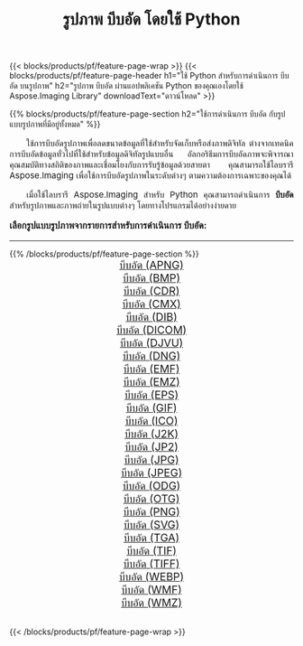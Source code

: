 ﻿---
title: รูปภาพ บีบอัด โดยใช้ Python 
weight: 3920
url: /th/python-net/compress/ 
lang: th
langdirlevel: 2
locales: zh-hans,ja,it,ru,de,es,fr,nl,id,lt,pl,pt,vi,tr,ko,zh-hant,ar,hi,th,sv,cs,uk,he
description: การใช้ไลบรารี Aspose.Imaging กับรูปภาพและรูปภาพ บีบอัด โดยใช้แอปพลิเคชัน Python และ API เซิร์ฟเวอร์ของคุณเอง
---

{{< blocks/products/pf/feature-page-wrap >}}
{{< blocks/products/pf/feature-page-header h1="ใช้ Python สำหรับการดำเนินการ บีบอัด บนรูปภาพ" h2="รูปภาพ บีบอัด ผ่านแอปพลิเคชัน Python ของคุณเองโดยใช้ Aspose.Imaging Library" downloadText="ดาวน์โหลด" >}}


{{% blocks/products/pf/feature-page-section  h2="ใช้การดำเนินการ บีบอัด กับรูปแบบรูปภาพที่มีอยู่ทั้งหมด" %}}
<p align="justify" style="text-indent:2em;font-size:15px;">
ใช้การบีบอัดรูปภาพเพื่อลดขนาดข้อมูลที่ใช้สำหรับจัดเก็บหรือส่งภาพดิจิทัล ต่างจากเทคนิคการบีบอัดข้อมูลทั่วไปที่ใช้สำหรับข้อมูลดิจิทัลรูปแบบอื่น อัลกอริธึมการบีบอัดภาพจะพิจารณาคุณสมบัติทางสถิติของภาพและเชื่อมโยงกับการรับรู้ข้อมูลด้วยสายตา คุณสามารถใช้ไลบรารี Aspose.Imaging เพื่อใช้การบีบอัดรูปภาพในระดับต่างๆ ตามความต้องการเฉพาะของคุณได้
</p>
<p align="justify" style="text-indent:2em;font-size:15px;">
เมื่อใช้ไลบรารี Aspose.Imaging สำหรับ Python คุณสามารถดำเนินการ <b>บีบอัด</b> สำหรับรูปภาพและภาพถ่ายในรูปแบบต่างๆ โดยทางโปรแกรมได้อย่างง่ายดาย
</p>
<h3 style="margin-top:16px;">
เลือกรูปแบบรูปภาพจากรายการสำหรับการดำเนินการ บีบอัด:
</h3>
<hr/>
{{% /blocks/products/pf/feature-page-section %}}
<div class="container-fluid productfamilypage bg-gray">
    <div class="convertypes bg-gray agp-content section">
        <div class="container">
		<div class="row other-converters" style="gap: 10px;font-size: 19px;text-align:center;">
		    <div class='col-md-3 other-converter remove-lp remove-rp'><a href="/imaging/th/python-net/compress/apng/" style="padding:15px;">บีบอัด (APNG)</a></div><div class='col-md-3 other-converter remove-lp remove-rp'><a href="/imaging/th/python-net/compress/bmp/" style="padding:15px;">บีบอัด (BMP)</a></div><div class='col-md-3 other-converter remove-lp remove-rp'><a href="/imaging/th/python-net/compress/cdr/" style="padding:15px;">บีบอัด (CDR)</a></div><div class='col-md-3 other-converter remove-lp remove-rp'><a href="/imaging/th/python-net/compress/cmx/" style="padding:15px;">บีบอัด (CMX)</a></div><div class='col-md-3 other-converter remove-lp remove-rp'><a href="/imaging/th/python-net/compress/dib/" style="padding:15px;">บีบอัด (DIB)</a></div><div class='col-md-3 other-converter remove-lp remove-rp'><a href="/imaging/th/python-net/compress/dicom/" style="padding:15px;">บีบอัด (DICOM)</a></div><div class='col-md-3 other-converter remove-lp remove-rp'><a href="/imaging/th/python-net/compress/djvu/" style="padding:15px;">บีบอัด (DJVU)</a></div><div class='col-md-3 other-converter remove-lp remove-rp'><a href="/imaging/th/python-net/compress/dng/" style="padding:15px;">บีบอัด (DNG)</a></div><div class='col-md-3 other-converter remove-lp remove-rp'><a href="/imaging/th/python-net/compress/emf/" style="padding:15px;">บีบอัด (EMF)</a></div><div class='col-md-3 other-converter remove-lp remove-rp'><a href="/imaging/th/python-net/compress/emz/" style="padding:15px;">บีบอัด (EMZ)</a></div><div class='col-md-3 other-converter remove-lp remove-rp'><a href="/imaging/th/python-net/compress/eps/" style="padding:15px;">บีบอัด (EPS)</a></div><div class='col-md-3 other-converter remove-lp remove-rp'><a href="/imaging/th/python-net/compress/gif/" style="padding:15px;">บีบอัด (GIF)</a></div><div class='col-md-3 other-converter remove-lp remove-rp'><a href="/imaging/th/python-net/compress/ico/" style="padding:15px;">บีบอัด (ICO)</a></div><div class='col-md-3 other-converter remove-lp remove-rp'><a href="/imaging/th/python-net/compress/j2k/" style="padding:15px;">บีบอัด (J2K)</a></div><div class='col-md-3 other-converter remove-lp remove-rp'><a href="/imaging/th/python-net/compress/jp2/" style="padding:15px;">บีบอัด (JP2)</a></div><div class='col-md-3 other-converter remove-lp remove-rp'><a href="/imaging/th/python-net/compress/jpg/" style="padding:15px;">บีบอัด (JPG)</a></div><div class='col-md-3 other-converter remove-lp remove-rp'><a href="/imaging/th/python-net/compress/jpeg/" style="padding:15px;">บีบอัด (JPEG)</a></div><div class='col-md-3 other-converter remove-lp remove-rp'><a href="/imaging/th/python-net/compress/odg/" style="padding:15px;">บีบอัด (ODG)</a></div><div class='col-md-3 other-converter remove-lp remove-rp'><a href="/imaging/th/python-net/compress/otg/" style="padding:15px;">บีบอัด (OTG)</a></div><div class='col-md-3 other-converter remove-lp remove-rp'><a href="/imaging/th/python-net/compress/png/" style="padding:15px;">บีบอัด (PNG)</a></div><div class='col-md-3 other-converter remove-lp remove-rp'><a href="/imaging/th/python-net/compress/svg/" style="padding:15px;">บีบอัด (SVG)</a></div><div class='col-md-3 other-converter remove-lp remove-rp'><a href="/imaging/th/python-net/compress/tga/" style="padding:15px;">บีบอัด (TGA)</a></div><div class='col-md-3 other-converter remove-lp remove-rp'><a href="/imaging/th/python-net/compress/tif/" style="padding:15px;">บีบอัด (TIF)</a></div><div class='col-md-3 other-converter remove-lp remove-rp'><a href="/imaging/th/python-net/compress/tiff/" style="padding:15px;">บีบอัด (TIFF)</a></div><div class='col-md-3 other-converter remove-lp remove-rp'><a href="/imaging/th/python-net/compress/webp/" style="padding:15px;">บีบอัด (WEBP)</a></div><div class='col-md-3 other-converter remove-lp remove-rp'><a href="/imaging/th/python-net/compress/wmf/" style="padding:15px;">บีบอัด (WMF)</a></div><div class='col-md-3 other-converter remove-lp remove-rp'><a href="/imaging/th/python-net/compress/wmz/" style="padding:15px;">บีบอัด (WMZ)</a></div>
                </div>
        </div>
    </div>
</div>
<br/>

{{< /blocks/products/pf/feature-page-wrap >}}
